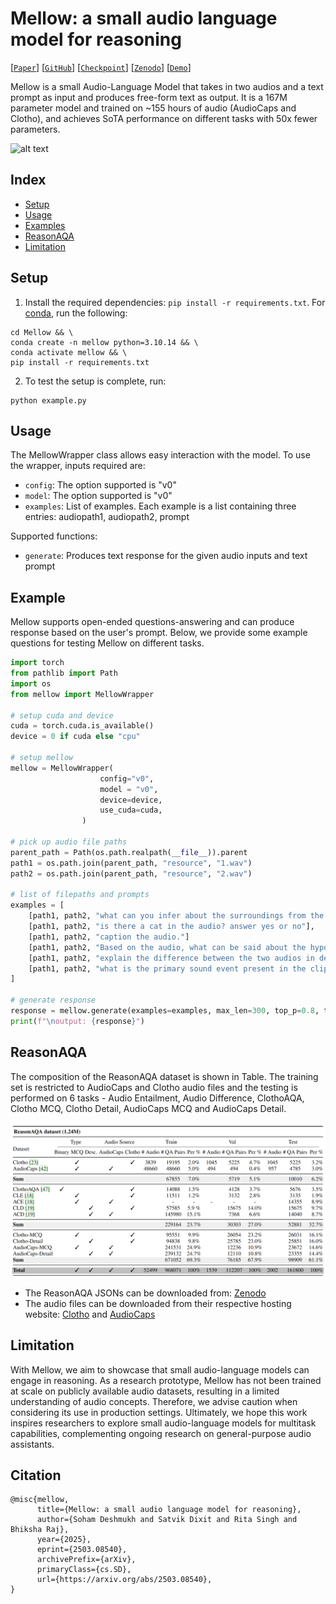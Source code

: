 # Mellow: a small audio language model for reasoning
[[`Paper`](https://arxiv.org/abs/2503.08540)] [[`GitHub`](https://github.com/soham97/Mellow)] [[`Checkpoint`](https://huggingface.co/soham97/Mellow)] [[`Zenodo`](https://zenodo.org/records/15002886)] [[`Demo`]](https://tinyurl.com/mellowredirect)

Mellow is a small Audio-Language Model that takes in two audios and a text prompt as input and produces free-form text as output. It is a 167M parameter model and trained on ~155 hours of audio (AudioCaps and Clotho), and achieves SoTA performance on different tasks with 50x fewer parameters. 

![alt text](resource/image.png)

## Index
* [Setup](#setup)
* [Usage](#usage)
* [Examples](#example)
* [ReasonAQA](#reasonaqa)
* [Limitation](#limitation)

## Setup
1. Install the required dependencies: `pip install -r requirements.txt`. For [conda](https://www.anaconda.com), run the following: 

```shell
cd Mellow && \
conda create -n mellow python=3.10.14 && \
conda activate mellow && \
pip install -r requirements.txt
```

2. To test the setup is complete, run:
```shell
python example.py
```

## Usage
The MellowWrapper class allows easy interaction with the model. To use the wrapper, inputs required are:
- `config`: The option supported is "v0"
- `model`: The option supported is "v0"
- `examples`: List of examples. Each example is a list containing three entries: audiopath1, audiopath2, prompt

Supported functions:
- `generate`: Produces text response for the given audio inputs and text prompt

## Example
Mellow supports open-ended questions-answering and can produce response based on the user's prompt. Below, we provide some example questions for testing Mellow on different tasks. 

```python
import torch
from pathlib import Path
import os
from mellow import MellowWrapper

# setup cuda and device
cuda = torch.cuda.is_available()
device = 0 if cuda else "cpu"

# setup mellow
mellow = MellowWrapper(
                    config="v0",
                    model = "v0",
                    device=device,
                    use_cuda=cuda,
                )

# pick up audio file paths
parent_path = Path(os.path.realpath(__file__)).parent
path1 = os.path.join(parent_path, "resource", "1.wav")
path2 = os.path.join(parent_path, "resource", "2.wav")

# list of filepaths and prompts
examples = [
    [path1, path2, "what can you infer about the surroundings from the audio?"],
    [path1, path2, "is there a cat in the audio? answer yes or no"],
    [path1, path2, "caption the audio."]
    [path1, path2, "Based on the audio, what can be said about the hypothesis - \"A farmer is giving a tour of his ranch while chickens roam nearby\"? a) It is definitely true b) It is definitely false c) It is plausible d) I cannot determine"],
    [path1, path2, "explain the difference between the two audios in detail."],
    [path1, path2, "what is the primary sound event present in the clip? a) dog barking b) chirping birds c) car engine d) clapping"],
]

# generate response
response = mellow.generate(examples=examples, max_len=300, top_p=0.8, temperature=1.0)
print(f"\noutput: {response}")
```

## ReasonAQA
The composition of the ReasonAQA dataset is shown in Table. The training set is restricted to AudioCaps and Clotho audio files and the testing is performed on 6 tasks - Audio Entailment, Audio Difference, ClothoAQA, Clotho MCQ, Clotho Detail, AudioCaps MCQ and AudioCaps Detail.

![alt text](resource/data.png)
- The ReasonAQA JSONs can be downloaded from: [Zenodo](https://zenodo.org/records/15002886)
- The audio files can be downloaded from their respective hosting website: [Clotho](https://zenodo.org/records/4783391) and [AudioCaps](https://github.com/cdjkim/audiocaps)

## Limitation
With Mellow, we aim to showcase that small audio-language models can engage in reasoning. As a research prototype, Mellow has not been trained at scale on publicly available audio datasets, resulting in a limited understanding of audio concepts. Therefore, we advise caution when considering its use in production settings. Ultimately, we hope this work inspires researchers to explore small audio-language models for multitask capabilities, complementing ongoing research on general-purpose audio assistants.

## Citation
```
@misc{mellow,
      title={Mellow: a small audio language model for reasoning}, 
      author={Soham Deshmukh and Satvik Dixit and Rita Singh and Bhiksha Raj},
      year={2025},
      eprint={2503.08540},
      archivePrefix={arXiv},
      primaryClass={cs.SD},
      url={https://arxiv.org/abs/2503.08540}, 
}
```